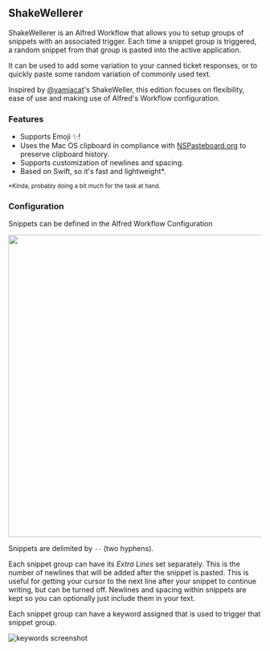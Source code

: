 ## ShakeWellerer

ShakeWellerer is an Alfred Workflow that allows you to setup groups of snippets with an associated trigger. Each time a snippet group is triggered, a random snippet from that group is pasted into the active application.

It can be used to add some variation to your canned ticket responses, or to quickly paste some random variation of commonly used text.

Inspired by [@yamiacat](https://github.com/yamiacat)'s ShakeWeller, this edition focuses on flexibility, ease of use and making use of Alfred's Workflow configuration.

### Features
- Supports Emoji ✨!
- Uses the Mac OS clipboard in compliance with [NSPasteboard.org](http://nspasteboard.org/) to preserve clipboard history.
- Supports customization of newlines and spacing.
- Based on Swift, so it's fast and lightweight*.

<sub>*Kinda, probably doing a bit much for the task at hand.</sub>


### Configuration
Snippets can be defined in the Alfred Workflow Configuration

<img src="https://drew.onl/images/ShakeWellerer/configuration.png" width="600px" /> 

Snippets are delimited by `--` (two hyphens).

Each snippet group can have its _Extra Lines_ set separately. This is the number of newlines that will be added after the snippet is pasted. This is useful for getting your cursor to the next line after your snippet to continue writing, but can be turned off. Newlines and spacing within snippets are kept so you can optionally just include them in your text.

Each snippet group can have a keyword assigned that is used to trigger that snippet group.

![keywords screenshot](https://drew.onl/images/ShakeWellerer/keywords.gif?)

